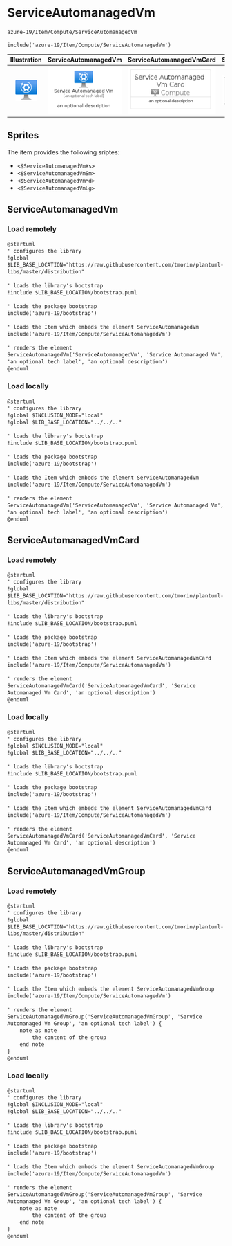 # ServiceAutomanagedVm


```text
azure-19/Item/Compute/ServiceAutomanagedVm
```

```text
include('azure-19/Item/Compute/ServiceAutomanagedVm')
```



| Illustration | ServiceAutomanagedVm | ServiceAutomanagedVmCard | ServiceAutomanagedVmGroup |
| :---: | :---: | :---: | :---: |
| ![illustration for Illustration](../../../azure-19/Item/Compute/ServiceAutomanagedVm.png) | ![illustration for ServiceAutomanagedVm](../../../azure-19/Item/Compute/ServiceAutomanagedVm.Local.png) | ![illustration for ServiceAutomanagedVmCard](../../../azure-19/Item/Compute/ServiceAutomanagedVmCard.Local.png) | ![illustration for ServiceAutomanagedVmGroup](../../../azure-19/Item/Compute/ServiceAutomanagedVmGroup.Local.png) |



## Sprites
The item provides the following sriptes:

- `<$ServiceAutomanagedVmXs>`
- `<$ServiceAutomanagedVmSm>`
- `<$ServiceAutomanagedVmMd>`
- `<$ServiceAutomanagedVmLg>`





## ServiceAutomanagedVm

### Load remotely
```plantuml
@startuml
' configures the library
!global $LIB_BASE_LOCATION="https://raw.githubusercontent.com/tmorin/plantuml-libs/master/distribution"

' loads the library's bootstrap
!include $LIB_BASE_LOCATION/bootstrap.puml

' loads the package bootstrap
include('azure-19/bootstrap')

' loads the Item which embeds the element ServiceAutomanagedVm
include('azure-19/Item/Compute/ServiceAutomanagedVm')

' renders the element
ServiceAutomanagedVm('ServiceAutomanagedVm', 'Service Automanaged Vm', 'an optional tech label', 'an optional description')
@enduml
```

### Load locally
```plantuml
@startuml
' configures the library
!global $INCLUSION_MODE="local"
!global $LIB_BASE_LOCATION="../../.."

' loads the library's bootstrap
!include $LIB_BASE_LOCATION/bootstrap.puml

' loads the package bootstrap
include('azure-19/bootstrap')

' loads the Item which embeds the element ServiceAutomanagedVm
include('azure-19/Item/Compute/ServiceAutomanagedVm')

' renders the element
ServiceAutomanagedVm('ServiceAutomanagedVm', 'Service Automanaged Vm', 'an optional tech label', 'an optional description')
@enduml
```

## ServiceAutomanagedVmCard

### Load remotely
```plantuml
@startuml
' configures the library
!global $LIB_BASE_LOCATION="https://raw.githubusercontent.com/tmorin/plantuml-libs/master/distribution"

' loads the library's bootstrap
!include $LIB_BASE_LOCATION/bootstrap.puml

' loads the package bootstrap
include('azure-19/bootstrap')

' loads the Item which embeds the element ServiceAutomanagedVmCard
include('azure-19/Item/Compute/ServiceAutomanagedVm')

' renders the element
ServiceAutomanagedVmCard('ServiceAutomanagedVmCard', 'Service Automanaged Vm Card', 'an optional description')
@enduml
```

### Load locally
```plantuml
@startuml
' configures the library
!global $INCLUSION_MODE="local"
!global $LIB_BASE_LOCATION="../../.."

' loads the library's bootstrap
!include $LIB_BASE_LOCATION/bootstrap.puml

' loads the package bootstrap
include('azure-19/bootstrap')

' loads the Item which embeds the element ServiceAutomanagedVmCard
include('azure-19/Item/Compute/ServiceAutomanagedVm')

' renders the element
ServiceAutomanagedVmCard('ServiceAutomanagedVmCard', 'Service Automanaged Vm Card', 'an optional description')
@enduml
```

## ServiceAutomanagedVmGroup

### Load remotely
```plantuml
@startuml
' configures the library
!global $LIB_BASE_LOCATION="https://raw.githubusercontent.com/tmorin/plantuml-libs/master/distribution"

' loads the library's bootstrap
!include $LIB_BASE_LOCATION/bootstrap.puml

' loads the package bootstrap
include('azure-19/bootstrap')

' loads the Item which embeds the element ServiceAutomanagedVmGroup
include('azure-19/Item/Compute/ServiceAutomanagedVm')

' renders the element
ServiceAutomanagedVmGroup('ServiceAutomanagedVmGroup', 'Service Automanaged Vm Group', 'an optional tech label') {
    note as note
        the content of the group
    end note
}
@enduml
```

### Load locally
```plantuml
@startuml
' configures the library
!global $INCLUSION_MODE="local"
!global $LIB_BASE_LOCATION="../../.."

' loads the library's bootstrap
!include $LIB_BASE_LOCATION/bootstrap.puml

' loads the package bootstrap
include('azure-19/bootstrap')

' loads the Item which embeds the element ServiceAutomanagedVmGroup
include('azure-19/Item/Compute/ServiceAutomanagedVm')

' renders the element
ServiceAutomanagedVmGroup('ServiceAutomanagedVmGroup', 'Service Automanaged Vm Group', 'an optional tech label') {
    note as note
        the content of the group
    end note
}
@enduml
```

